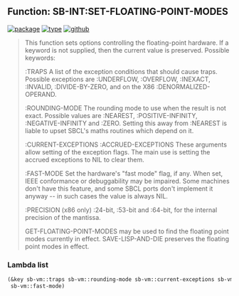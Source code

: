 ## Function: SB-INT:SET-FLOATING-POINT-MODES
[![package](https://img.shields.io/badge/Package-SB--INT-5f9ea0.svg?style=social&colorA=999999)](../) [![type](https://img.shields.io/badge/Type-Function-5f9ea0.svg?style=social&colorA=999999)](../#function) [![github](https://img.shields.io/badge/GitHub-View_the_source-5f9ea0.svg?style=social&colorA=999999&logo=github)](https://github.com/sbcl/sbcl/blob/master/src/code/float-trap.lisp/) 

> This function sets options controlling the floating-point
> hardware. If a keyword is not supplied, then the current value is
> preserved. Possible keywords:
> 
> :TRAPS
> A list of the exception conditions that should cause traps.
> Possible exceptions are :UNDERFLOW, :OVERFLOW, :INEXACT, :INVALID,
> :DIVIDE-BY-ZERO, and on the X86 :DENORMALIZED-OPERAND.
> 
> :ROUNDING-MODE
> The rounding mode to use when the result is not exact. Possible
> values are :NEAREST, :POSITIVE-INFINITY, :NEGATIVE-INFINITY and
> :ZERO.  Setting this away from :NEAREST is liable to upset SBCL's
> maths routines which depend on it.
> 
> :CURRENT-EXCEPTIONS
> :ACCRUED-EXCEPTIONS
> These arguments allow setting of the exception flags. The main
> use is setting the accrued exceptions to NIL to clear them.
> 
> :FAST-MODE
> Set the hardware's "fast mode" flag, if any. When set, IEEE
> conformance or debuggability may be impaired. Some machines don't
> have this feature, and some SBCL ports don't implement it anyway
> -- in such cases the value is always NIL.
> 
> :PRECISION (x86 only)
> :24-bit, :53-bit and :64-bit, for the internal precision of the mantissa.
> 
> GET-FLOATING-POINT-MODES may be used to find the floating point modes
> currently in effect. SAVE-LISP-AND-DIE preserves the floating point modes
> in effect.

### Lambda list
```cl
(&key sb-vm::traps sb-vm::rounding-mode sb-vm::current-exceptions sb-vm::accrued-exceptions
 sb-vm::fast-mode)
```
